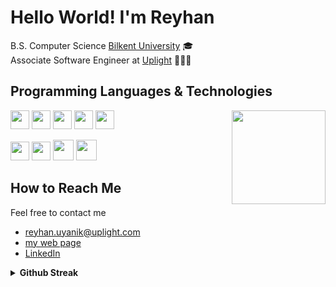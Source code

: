 # Hello World! I'm Reyhan 
B.S. Computer Science [Bilkent University](https://w3.bilkent.edu.tr/bilkent/) 🎓 <br/>
Associate Software Engineer at [Uplight](https://uplight.com/) 👩🏻‍💻 <br/>

## Programming Languages & Technologies
   <img align="right" height="150px" src= "https://github-readme-stats.vercel.app/api/top-langs/?username=reyhan-1&&layout=compact&langs_count=6show_icons=true&theme=nightowl"/> 

<img src = 'https://github.com/MarikIshtar007/MarikIshtar007/blob/master/images/cpp.svg' width='30'/> <img src = 'https://github.com/MarikIshtar007/MarikIshtar007/blob/master/images/python2.png' height='30'/>  <img src = 'https://github.com/MarikIshtar007/MarikIshtar007/blob/master/images/html.svg' width='30'/> <img src = 'https://github.com/MarikIshtar007/MarikIshtar007/blob/master/images/css.svg' width='30'/> <img src = 'https://github.com/MarikIshtar007/MarikIshtar007/blob/master/images/js.svg' width='30'/>
 
<img src = 'https://github.com/MarikIshtar007/MarikIshtar007/blob/master/images/pycharm.svg' width='30'/> <img src = 'https://github.com/MarikIshtar007/MarikIshtar007/blob/master/images/git.svg' width='30'/> <img src = 'https://github.com/MarikIshtar007/MarikIshtar007/blob/master/images/nodejs.svg' width='33'/> <img src = 'https://github.com/MarikIshtar007/MarikIshtar007/blob/master/images/react.svg' width='33'/>

## How to Reach Me 

Feel free to contact me
- reyhan.uyanik@uplight.com
- [my web page](http://reyhan-1.github.io/) 
- [LinkedIn](https://www.linkedin.com/in/reyhan-uyanik)

<details>
  <summary><b> Github Streak</b></summary>
  <br/>
    <p align="center">
        <img  src="https://github-readme-streak-stats.herokuapp.com/?user=reyhan-1&hide_border=false&theme=nightowl"/>
    </p>

